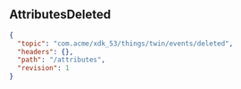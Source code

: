 ## AttributesDeleted

```json
{
  "topic": "com.acme/xdk_53/things/twin/events/deleted",
  "headers": {},
  "path": "/attributes",
  "revision": 1
}
```
